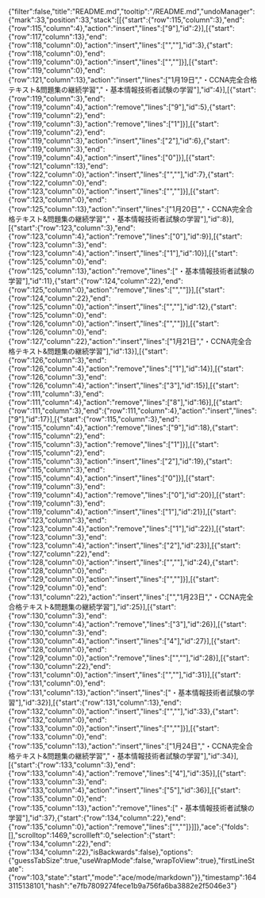{"filter":false,"title":"README.md","tooltip":"/README.md","undoManager":{"mark":33,"position":33,"stack":[[{"start":{"row":115,"column":3},"end":{"row":115,"column":4},"action":"insert","lines":["9"],"id":2}],[{"start":{"row":117,"column":13},"end":{"row":118,"column":0},"action":"insert","lines":["",""],"id":3},{"start":{"row":118,"column":0},"end":{"row":119,"column":0},"action":"insert","lines":["",""]}],[{"start":{"row":119,"column":0},"end":{"row":121,"column":13},"action":"insert","lines":["1月19日","・CCNA完全合格テキスト&問題集の継続学習","・基本情報技術者試験の学習"],"id":4}],[{"start":{"row":119,"column":3},"end":{"row":119,"column":4},"action":"remove","lines":["9"],"id":5},{"start":{"row":119,"column":2},"end":{"row":119,"column":3},"action":"remove","lines":["1"]}],[{"start":{"row":119,"column":2},"end":{"row":119,"column":3},"action":"insert","lines":["2"],"id":6},{"start":{"row":119,"column":3},"end":{"row":119,"column":4},"action":"insert","lines":["0"]}],[{"start":{"row":121,"column":13},"end":{"row":122,"column":0},"action":"insert","lines":["",""],"id":7},{"start":{"row":122,"column":0},"end":{"row":123,"column":0},"action":"insert","lines":["",""]}],[{"start":{"row":123,"column":0},"end":{"row":125,"column":13},"action":"insert","lines":["1月20日","・CCNA完全合格テキスト&問題集の継続学習","・基本情報技術者試験の学習"],"id":8}],[{"start":{"row":123,"column":3},"end":{"row":123,"column":4},"action":"remove","lines":["0"],"id":9}],[{"start":{"row":123,"column":3},"end":{"row":123,"column":4},"action":"insert","lines":["1"],"id":10}],[{"start":{"row":125,"column":0},"end":{"row":125,"column":13},"action":"remove","lines":["・基本情報技術者試験の学習"],"id":11},{"start":{"row":124,"column":22},"end":{"row":125,"column":0},"action":"remove","lines":["",""]}],[{"start":{"row":124,"column":22},"end":{"row":125,"column":0},"action":"insert","lines":["",""],"id":12},{"start":{"row":125,"column":0},"end":{"row":126,"column":0},"action":"insert","lines":["",""]}],[{"start":{"row":126,"column":0},"end":{"row":127,"column":22},"action":"insert","lines":["1月21日","・CCNA完全合格テキスト&問題集の継続学習"],"id":13}],[{"start":{"row":126,"column":3},"end":{"row":126,"column":4},"action":"remove","lines":["1"],"id":14}],[{"start":{"row":126,"column":3},"end":{"row":126,"column":4},"action":"insert","lines":["3"],"id":15}],[{"start":{"row":111,"column":3},"end":{"row":111,"column":4},"action":"remove","lines":["8"],"id":16}],[{"start":{"row":111,"column":3},"end":{"row":111,"column":4},"action":"insert","lines":["9"],"id":17}],[{"start":{"row":115,"column":3},"end":{"row":115,"column":4},"action":"remove","lines":["9"],"id":18},{"start":{"row":115,"column":2},"end":{"row":115,"column":3},"action":"remove","lines":["1"]}],[{"start":{"row":115,"column":2},"end":{"row":115,"column":3},"action":"insert","lines":["2"],"id":19},{"start":{"row":115,"column":3},"end":{"row":115,"column":4},"action":"insert","lines":["0"]}],[{"start":{"row":119,"column":3},"end":{"row":119,"column":4},"action":"remove","lines":["0"],"id":20}],[{"start":{"row":119,"column":3},"end":{"row":119,"column":4},"action":"insert","lines":["1"],"id":21}],[{"start":{"row":123,"column":3},"end":{"row":123,"column":4},"action":"remove","lines":["1"],"id":22}],[{"start":{"row":123,"column":3},"end":{"row":123,"column":4},"action":"insert","lines":["2"],"id":23}],[{"start":{"row":127,"column":22},"end":{"row":128,"column":0},"action":"insert","lines":["",""],"id":24},{"start":{"row":128,"column":0},"end":{"row":129,"column":0},"action":"insert","lines":["",""]}],[{"start":{"row":129,"column":0},"end":{"row":131,"column":22},"action":"insert","lines":["","1月23日","・CCNA完全合格テキスト&問題集の継続学習"],"id":25}],[{"start":{"row":130,"column":3},"end":{"row":130,"column":4},"action":"remove","lines":["3"],"id":26}],[{"start":{"row":130,"column":3},"end":{"row":130,"column":4},"action":"insert","lines":["4"],"id":27}],[{"start":{"row":128,"column":0},"end":{"row":129,"column":0},"action":"remove","lines":["",""],"id":28}],[{"start":{"row":130,"column":22},"end":{"row":131,"column":0},"action":"insert","lines":["",""],"id":31}],[{"start":{"row":131,"column":0},"end":{"row":131,"column":13},"action":"insert","lines":["・基本情報技術者試験の学習"],"id":32}],[{"start":{"row":131,"column":13},"end":{"row":132,"column":0},"action":"insert","lines":["",""],"id":33},{"start":{"row":132,"column":0},"end":{"row":133,"column":0},"action":"insert","lines":["",""]}],[{"start":{"row":133,"column":0},"end":{"row":135,"column":13},"action":"insert","lines":["1月24日","・CCNA完全合格テキスト&問題集の継続学習","・基本情報技術者試験の学習"],"id":34}],[{"start":{"row":133,"column":3},"end":{"row":133,"column":4},"action":"remove","lines":["4"],"id":35}],[{"start":{"row":133,"column":3},"end":{"row":133,"column":4},"action":"insert","lines":["5"],"id":36}],[{"start":{"row":135,"column":0},"end":{"row":135,"column":13},"action":"remove","lines":["・基本情報技術者試験の学習"],"id":37},{"start":{"row":134,"column":22},"end":{"row":135,"column":0},"action":"remove","lines":["",""]}]]},"ace":{"folds":[],"scrolltop":1469,"scrollleft":0,"selection":{"start":{"row":134,"column":22},"end":{"row":134,"column":22},"isBackwards":false},"options":{"guessTabSize":true,"useWrapMode":false,"wrapToView":true},"firstLineState":{"row":103,"state":"start","mode":"ace/mode/markdown"}},"timestamp":1643115138101,"hash":"e7fb7809274fece1b9a756fa6ba3882e2f5046e3"}